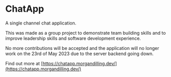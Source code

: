 # ChatApp

A single channel chat application.

This was made as a group project to demonstrate team building skills and to improve leadership skills and software development experience.

No more contributions will be accepted and the application will no longer work on the 23rd of May 2023 due to the server backend going down.

Find out more at [https://chatapp.morgandilling.dev/](https://chatapp.morgandilling.dev/)
